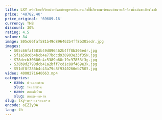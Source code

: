 ```yaml
---
title: LXY ครัวเรือนที่เรียบง่ายทันสมัยหรูหราพักผ่อนเก้าอี้ขี้เกียจอพาร์ทเมนต์ขนาดเล็กห้องนั่งเล่นระเบียงโซฟา
price: '48782.40'
price_original: '69689.16'
currency: THB
discount: 30%
rating: 4.5
volume: 84
image: S05c66faf581b49d896462b4ff8b305edr.jpg
images:
  - S05c66faf581b49d896462b4ff8b305edr.jpg
  - Sf1a58c0b4bcb4e77bdcd930903e33f35N.jpg
  - S78decb30606c4c5389b68c19c97853f3g.jpg
  - S38b9d2798dcb41a2bff7cd1c88f469e3k.jpg
  - S51df8f286b4c43a79c8f9340266eb7505.jpg
video: 4000271640663.mp4
categories:
  - name: บ้านและสวน
    slug: านและสวน
  - name: ตกแต่งบ้าน
    slug: ตกแต-งบ-าน
slug: lxy-คร-วเร-อนท-เร
encode: oEZIy0A
lang: th
---
```

  